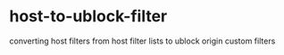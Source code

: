 # host-to-ublock-filter
converting host filters from host filter lists to ublock origin custom filters

